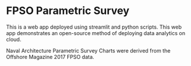 # FPSO Parametric Survey
This is a web app deployed using streamlit and python scripts.
This web app demonstrates an open-source method of deploying data analytics on cloud.

Naval Architecture Parametric Survey Charts were derived from the Offshore Magazine 2017 FPSO data.
